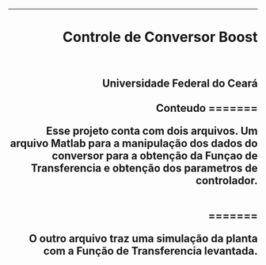 ***
<h1 align="right" > Controle de Conversor Boost

<br>
<br>

<h2 align="right" >Universidade Federal do Ceará<br>
<br>
Conteudo
=======

<p>Esse projeto conta com dois arquivos. Um arquivo Matlab para
a manipulação dos dados do conversor para a obtenção da Funçao 
de Transferencia e obtenção dos parametros de controlador.<p/>
<br>
=======

<p>O outro arquivo traz uma simulação da planta com a Função de
Transferencia levantada.<p/>
